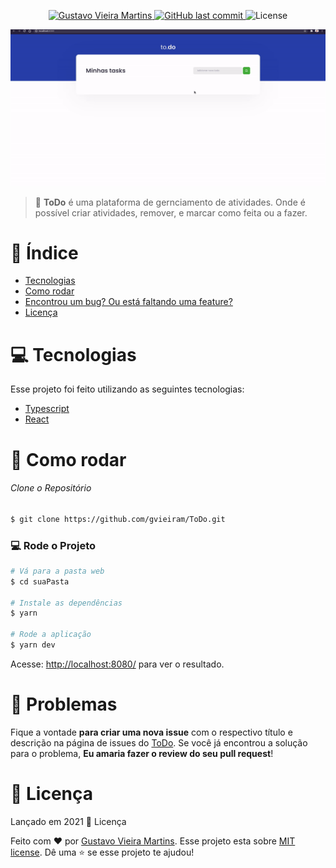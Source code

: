 
<p align="center">
   <a href="https://www.linkedin.com/in/gustavo-vieira-martins-2b1501168/">
<img alt="Gustavo Vieira Martins"
src="https://img.shields.io/badge/-Gustavo Vieira Martins-8257E5?style=flat&logo=Linkedin&logoColor=white" />
   </a>

  <a href="https://github.com/gustavo-gvm/proffy/commits/master">
    <img alt="GitHub last commit" src="https://img.shields.io/github/last-commit/RafaelGoulartB/proffy?color=774DD6">
  </a> 
  <img alt="License" src="https://img.shields.io/badge/license-MIT-8257E5">
</p>

<p align="center">
   <img src="./github/todo.gif" alt="ToDo" width="720"/>
</p>

> :rocket: <strong>ToDo</strong> é uma plataforma de gernciamento de atividades. Onde é possível criar atividades, remover, e marcar como feita ou a fazer.

# :pushpin: Índice

<!-- * [Site de Demostração](#eyes-site-de-demostração) -->
* [Tecnologias](#computer-tecnologias)
* [Como rodar](#construction_worker-como-rodar)
* [Encontrou um bug? Ou está faltando uma feature?](#bug-problemas)
* [Licença](#closed_book-licencia)

# :computer: Tecnologias

Esse projeto foi feito utilizando as seguintes tecnologias:

* [Typescript](https://www.typescriptlang.org/)
* [React](https://reactjs.org/)

# :construction_worker: Como rodar

###### Clone o Repositório

```bash
$ git clone https://github.com/gvieiram/ToDo.git
```

### 💻 Rode o Projeto

```bash
# Vá para a pasta web
$ cd suaPasta

# Instale as dependências
$ yarn

# Rode a aplicação
$ yarn dev
```

Acesse: <http://localhost:8080/> para ver o resultado.

# :bug: Problemas

Fique a vontade **para criar uma nova issue** com o respectivo título e descrição na página de issues do [ToDo](https://github.com/gvieiram/ToDo/issues). Se você já encontrou a solução para o problema, **Eu amaria fazer o review do seu pull request**!

# :closed_book: Licença

Lançado em 2021 :closed_book: Licença

Feito com :heart: por [Gustavo Vieira Martins](https://github.com/gvieiram).
Esse projeto esta sobre [MIT license](./LICENSE).
Dê uma ⭐️ se esse projeto te ajudou!